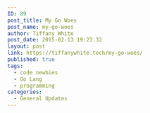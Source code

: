 ```yaml
---
ID: 89
post_title: My Go Woes
post_name: my-go-woes
author: Tiffany White
post_date: 2015-02-13 19:23:32
layout: post
link: https://tiffanywhite.tech/my-go-woes/
published: true
tags:
  - code newbies
  - Go Lang
  - programming
categories:
  - General Updates
---
```

